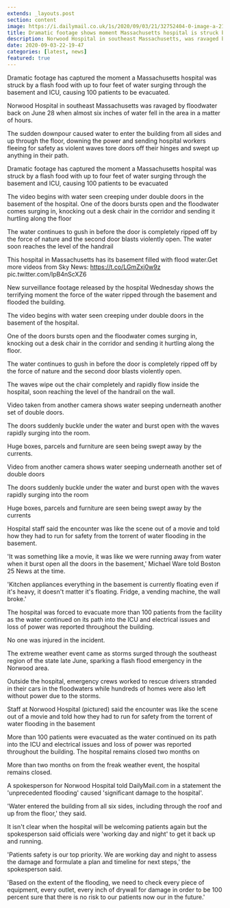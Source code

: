 ```yaml
---
extends: _layouts.post
section: content
image: https://i.dailymail.co.uk/1s/2020/09/03/21/32752404-0-image-a-21_1599165974474.jpg 
title: Dramatic footage shows moment Massachusetts hospital is struck by flash flood 
description: Norwood Hospital in southeast Massachusetts, was ravaged by floodwater back on June 28 when almost six inches of water fell in the area. 
date: 2020-09-03-22-19-47 
categories: [latest, news] 
featured: true 
--- 
```

Dramatic footage has captured the moment a Massachusetts hospital was struck by a flash food with up to four feet of water surging through the basement and ICU, causing 100 patients to be evacuated. 

Norwood Hospital in southeast Massachusetts was ravaged by floodwater back on June 28 when almost six inches of water fell in the area in a matter of hours.

The sudden downpour caused water to enter the building from all sides and up through the floor, downing the power and sending hospital workers fleeing for safety as violent waves tore doors off their hinges and swept up anything in their path.  

Dramatic footage has captured the moment a Massachusetts hospital was struck by a flash food with up to four feet of water surging through the basement and ICU, causing 100 patients to be evacuated

The video begins with water seen creeping under double doors in the basement of the hospital. One of the doors bursts open and the floodwater comes surging in, knocking out a desk chair in the corridor and sending it hurtling along the floor

The water continues to gush in before the door is completely ripped off by the force of nature and the second door blasts violently open. The water soon reaches the level of the handrail 

This hospital in Massachusetts has its basement filled with flood water.Get more videos from Sky News: https://t.co/LGmZxj0w9z pic.twitter.com/IpB4nScXZ6

New surveillance footage released by the hospital Wednesday shows the terrifying moment the force of the water ripped through the basement and flooded the building. 

The video begins with water seen creeping under double doors in the basement of the hospital.  

One of the doors bursts open and the floodwater comes surging in, knocking out a desk chair in the corridor and sending it hurtling along the floor.  

The water continues to gush in before the door is completely ripped off by the force of nature and the second door blasts violently open. 

The waves wipe out the chair completely and rapidly flow inside the hospital, soon reaching the level of the handrail on the wall. 

Video taken from another camera shows water seeping underneath another set of double doors.

The doors suddenly buckle under the water and burst open with the waves rapidly surging into the room. 

Huge boxes, parcels and furniture are seen being swept away by the currents. 

Video from another camera shows water seeping underneath another set of double doors

The doors suddenly buckle under the water and burst open with the waves rapidly surging into the room

Huge boxes, parcels and furniture are seen being swept away by the currents

Hospital staff said the encounter was like the scene out of a movie and told how they had to run for safety from the torrent of water flooding in the basement.  

'It was something like a movie, it was like we were running away from water when it burst open all the doors in the basement,' Michael Ware told Boston 25 News at the time. 

'Kitchen appliances everything in the basement is currently floating even if it's heavy, it doesn't matter it's floating. Fridge, a vending machine, the wall broke.' 

The hospital was forced to evacuate more than 100 patients from the facility as the water continued on its path into the ICU and electrical issues and loss of power was reported throughout the building. 

No one was injured in the incident.   

The extreme weather event came as storms surged through the southeast region of the state late June, sparking a flash flood emergency in the Norwood area.  

Outside the hospital, emergency crews worked to rescue drivers stranded in their cars in the floodwaters while hundreds of homes were also left without power due to the storms. 

Staff at Norwood Hospital (pictured) said the encounter was like the scene out of a movie and told how they had to run for safety from the torrent of water flooding in the basement

More than 100 patients were evacuated as the water continued on its path into the ICU and electrical issues and loss of power was reported throughout the building. The hospital remains closed two months on

More than two months on from the freak weather event, the hospital remains closed. 

A spokesperson for Norwood Hospital told DailyMail.com in a statement the 'unprecedented flooding' caused 'significant damage to the hospital'.  

'Water entered the building from all six sides, including through the roof and up from the floor,' they said.

It isn't clear when the hospital will be welcoming patients again but the spokesperson said officials were 'working day and night' to get it back up and running. 

'Patients safety is our top priority. We are working day and night to assess the damage and formulate a plan and timeline for next steps,' the spokesperson said.

'Based on the extent of the flooding, we need to check every piece of equipment, every outlet, every inch of drywall for damage in order to be 100 percent sure that there is no risk to our patients now our in the future.' 

